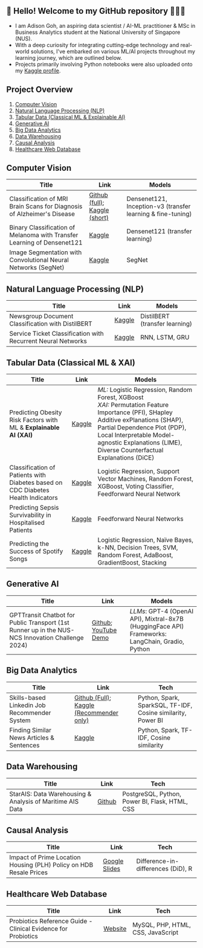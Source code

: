 ## 👋 Hello! Welcome to my GitHub repository 👨🏻‍💻

- I am Adison Goh, an aspiring data scientist / AI-ML practitioner & MSc in Business Analytics student at the National University of Singapore (NUS).
- With a deep curiosity for integrating cutting-edge technology and real-world solutions, I've embarked on various ML/AI projects throughout my learning journey, which are outlined below.
- Projects primarily involving Python notebooks were also uploaded onto my [Kaggle profile](https://www.kaggle.com/adisongoh/code).


## Project Overview
1. [Computer Vision](#computer-vision)
2. [Natural Language Processing (NLP)](#nlp)
3. [Tabular Data (Classical ML & Explainable AI)](#classicml)
4. [Generative AI](#genai)
5. [Big Data Analytics](#bigdata)
6. [Data Warehousing](#datawarehouse)
7. [Causal Analysis](#causal)
8. [Healthcare Web Database](#webdb)


<a name="computer-vision"></a>
## Computer Vision
| Title | Link | Models |
| --- | --- | --- |
| Classification of MRI Brain Scans for Diagnosis of Alzheimer's Disease | [Github (full)](https://github.com/Goh-DYA/MSBA-AlzhemierMRIClassification); [Kaggle (short)](https://www.kaggle.com/code/adisongoh/alzhemier-classification-with-pretrained-densenet) | Densenet121, Inception-v3 (transfer learning & fine-tuning) |
| Binary Classification of Melanoma with Transfer Learning of Densenet121 | [Kaggle](https://www.kaggle.com/code/adisongoh/binary-melanoma-classification-with-densenet-cnn) | Densenet121 (transfer learning) |
| Image Segmentation with Convolutional Neural Networks (SegNet) | [Kaggle](https://www.kaggle.com/code/adisongoh/clothing-image-segmentation-with-cnn-segnet) | SegNet |


<a name="nlp"></a>
## Natural Language Processing (NLP)
| Title | Link | Models |
| --- | --- | --- |
| Newsgroup Document Classification with DistilBERT | [Kaggle](https://www.kaggle.com/code/adisongoh/document-classification-with-distilbert) | DistilBERT (transfer learning) |
| Service Ticket Classification with Recurrent Neural Networks | [Kaggle](https://www.kaggle.com/code/adisongoh/it-ticket-classifier-rnn-cnn-bidirectional-gru) | RNN, LSTM, GRU |


<a name="classicml"></a>
## Tabular Data (Classical ML & XAI)
| Title | Link | Models |
| --- | --- | --- |
| Predicting Obesity Risk Factors with ML & **Explainable AI (XAI)** | [Kaggle](https://www.kaggle.com/code/adisongoh/obesity-risk-factors-with-explainable-ai-xai) | *ML:* Logistic Regression, Random Forest, XGBoost<br>*XAI:* Permutation Feature Importance (PFI), SHapley Additive exPlanations (SHAP), Partial Dependence Plot (PDP), Local Interpretable Model-agnostic Explanations (LIME), Diverse Counterfactual Explanations (DiCE) |
| Classification of Patients with Diabetes based on CDC Diabetes Health Indicators | [Kaggle](https://www.kaggle.com/code/adisongoh/binary-classification-of-patients-with-diabetes) | Logistic Regression, Support Vector Machines, Random Forest, XGBoost, Voting Classifier, Feedforward Neural Network |
| Predicting Sepsis Survivability in Hospitalised Patients | [Kaggle](https://www.kaggle.com/code/adisongoh/sepsis-survival-with-ff-neural-nets-kerastuner) | Feedforward Neural Networks |
| Predicting the Success of Spotify Songs | [Kaggle](https://www.kaggle.com/code/adisongoh/predicting-the-success-of-spotify-songs) | Logistic Regression, Naïve Bayes, k-NN, Decision Trees, SVM, Random Forest, AdaBoost, GradientBoost, Stacking |


<a name="genai"></a>
## Generative AI
| Title | Link | Models |
| --- | --- | --- |
| GPTTransit Chatbot for Public Transport (1st Runner up in the NUS-NCS Innovation Challenge 2024) | [Github](https://github.com/Goh-DYA/MSBA-GPTTransit); [YouTube Demo](https://youtu.be/QmAEUj__Wk0?si=kXeMk0T_NFih1_yP) | *LLMs*: GPT-4 (OpenAI API), Mixtral-8x7B (HuggingFace API)<br>Frameworks: LangChain, Gradio, Python |


<a name="bigdata"></a>
## Big Data Analytics
| Title | Link | Tech |
| --- | --- | --- |
| Skills-based Linkedin Job Recommender System | [Github (Full)](https://github.com/sajnisin/Job-Recommender-System/tree/main); [Kaggle (Recommender only)](https://www.kaggle.com/code/adisongoh/job-recommender-with-pyspark-cosine-similarity/notebook) | Python, Spark, SparkSQL, TF-IDF, Cosine similarity, Power BI |
| Finding Similar News Articles & Sentences | [Kaggle](https://www.kaggle.com/code/adisongoh/find-similar-articles-tf-idf-spark-dataframes) | Python, Spark, TF-IDF, Cosine similarity |


<a name="datawarehouse"></a>
## Data Warehousing
| Title | Link | Tech |
| --- | --- | --- |
| StarAIS: Data Warehousing & Analysis of Maritime AIS Data | [Github](https://github.com/Goh-DYA/MSBA-DataWarehousing-ShipAIS) | PostgreSQL, Python, Power BI, Flask, HTML, CSS |


<a name="causal"></a>
## Causal Analysis
| Title | Link | Tech |
| --- | --- | --- |
| Impact of Prime Location Housing (PLH) Policy on HDB Resale Prices | [Google Slides](https://drive.google.com/file/d/1oq_-tNvwiSPCL86UTZ_QC0-axR0HONR1/view?usp=sharing) | Difference-in-differences (DiD), R |


<a name="webdb"></a>
## Healthcare Web Database
| Title | Link | Tech |
| --- | --- | --- |
| Probiotics Reference Guide - Clinical Evidence for Probiotics | [Website](https://dhd.digihealthdojo.com/probioticdb/index.php) | MySQL, PHP, HTML, CSS, JavaScript |

